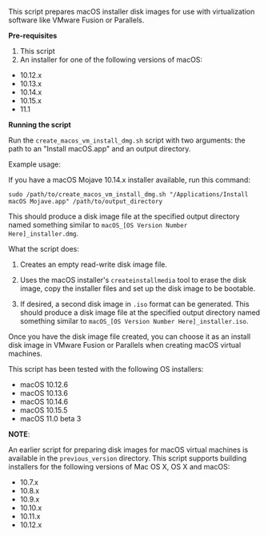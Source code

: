 This script prepares macOS installer disk images for use with virtualization software like VMware Fusion or Parallels. 

**Pre-requisites**

1. This script
2. An installer for one of the following versions of macOS:

* 10.12.x
* 10.13.x
* 10.14.x
* 10.15.x
* 11.1


**Running the script**

Run the `create_macos_vm_install_dmg.sh` script with two arguments: the path to an "Install macOS.app" and an output directory. 


Example usage: 

If you have a macOS Mojave 10.14.x installer available, run this command:

`sudo /path/to/create_macos_vm_install_dmg.sh "/Applications/Install macOS Mojave.app" /path/to/output_directory`

This should produce a disk image file at the specified output directory named something similar to  `macOS_[OS Version Number Here]_installer.dmg`.


What the script does:

1. Creates an empty read-write disk image file.

2. Uses the macOS installer's `createinstallmedia` tool to erase the disk image, copy the installer files and set up the disk image to be bootable.

3. If desired, a second disk image in `.iso` format can be generated. This should produce a disk image file at the specified output directory named something similar to  `macOS_[OS Version Number Here]_installer.iso`.

Once you have the disk image file created, you can choose it as an install disk image in VMware Fusion or Parallels when creating macOS virtual machines.

This script has been tested with the following OS installers:

* macOS 10.12.6
* macOS 10.13.6
* macOS 10.14.6
* macOS 10.15.5
* macOS 11.0 beta 3




**NOTE**: 

An earlier script for preparing disk images for macOS virtual machines is available in the `previous_version` directory. This script supports building installers for the following versions of Mac OS X, OS X and macOS:

* 10.7.x
* 10.8.x
* 10.9.x
* 10.10.x
* 10.11.x
* 10.12.x
